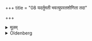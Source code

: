 +++
title = "08 यदर्तुमती भवत्युपरतशोणिता तदा"

+++

<details><summary>मूलम्</summary>

यदर्तुमती भवत्युपरतशोणिता तदा सम्भवकालः ८
</details>

<details><summary>Oldenberg</summary>

8. When she has had her monthly illness and the blood has ceased to flow, that is the time for cohabiting.
</details>
